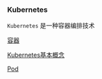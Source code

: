 ### Kubernetes

`Kubernetes` 是一种容器编排技术

[容器](./容器.md)

[Kubernetes基本概念](./Kubernetes基本概念)

[Pod](./Pod.md)

